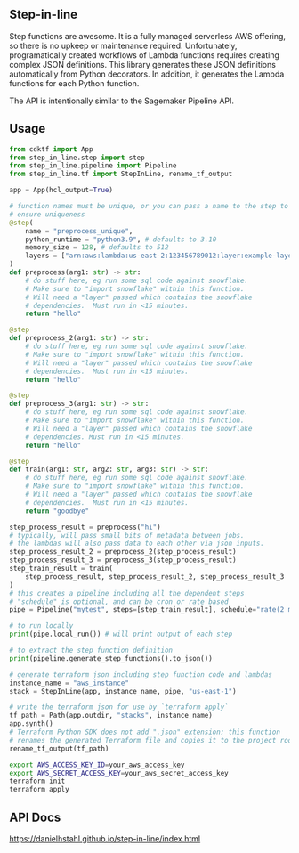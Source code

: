## Step-in-line

Step functions are awesome.  It is a fully managed serverless AWS offering, so there is no upkeep or maintenance required.  Unfortunately, programatically created workflows of Lambda functions requires creating complex JSON definitions.  This library generates these JSON definitions automatically from Python decorators.  In addition, it generates the Lambda functions for each Python function.  

The API is intentionally similar to the Sagemaker Pipeline API.  

## Usage

```python
from cdktf import App
from step_in_line.step import step
from step_in_line.pipeline import Pipeline
from step_in_line.tf import StepInLine, rename_tf_output

app = App(hcl_output=True)

# function names must be unique, or you can pass a name to the step to 
# ensure uniqueness
@step(
    name = "preprocess_unique",
    python_runtime = "python3.9", # defaults to 3.10
    memory_size = 128, # defaults to 512
    layers = ["arn:aws:lambda:us-east-2:123456789012:layer:example-layer"]
)
def preprocess(arg1: str) -> str:
    # do stuff here, eg run some sql code against snowflake.  
    # Make sure to "import snowflake" within this function.  
    # Will need a "layer" passed which contains the snowflake
    # dependencies.  Must run in <15 minutes.
    return "hello"

@step
def preprocess_2(arg1: str) -> str:
    # do stuff here, eg run some sql code against snowflake.  
    # Make sure to "import snowflake" within this function.  
    # Will need a "layer" passed which contains the snowflake
    # dependencies.  Must run in <15 minutes.
    return "hello"

@step
def preprocess_3(arg1: str) -> str:
    # do stuff here, eg run some sql code against snowflake.  
    # Make sure to "import snowflake" within this function.  
    # Will need a "layer" passed which contains the snowflake
    # dependencies. Must run in <15 minutes.
    return "hello"

@step
def train(arg1: str, arg2: str, arg3: str) -> str:
    # do stuff here, eg run some sql code against snowflake.  
    # Make sure to "import snowflake" within this function.  
    # Will need a "layer" passed which contains the snowflake
    # dependencies.  Must run in <15 minutes.
    return "goodbye"

step_process_result = preprocess("hi")
# typically, will pass small bits of metadata between jobs.
# the lambdas will also pass data to each other via json inputs.
step_process_result_2 = preprocess_2(step_process_result)
step_process_result_3 = preprocess_3(step_process_result)
step_train_result = train(
    step_process_result, step_process_result_2, step_process_result_3
)
# this creates a pipeline including all the dependent steps
# "schedule" is optional, and can be cron or rate based
pipe = Pipeline("mytest", steps=[step_train_result], schedule="rate(2 minutes)")

# to run locally
print(pipe.local_run()) # will print output of each step

# to extract the step function definition
print(pipeline.generate_step_functions().to_json())

# generate terraform json including step function code and lambdas
instance_name = "aws_instance"
stack = StepInLine(app, instance_name, pipe, "us-east-1")

# write the terraform json for use by `terraform apply`
tf_path = Path(app.outdir, "stacks", instance_name)
app.synth()
# Terraform Python SDK does not add ".json" extension; this function
# renames the generated Terraform file and copies it to the project root.
rename_tf_output(tf_path)

```

```bash
export AWS_ACCESS_KEY_ID=your_aws_access_key
export AWS_SECRET_ACCESS_KEY=your_aws_secret_access_key
terraform init
terraform apply
```


## API Docs

https://danielhstahl.github.io/step-in-line/index.html